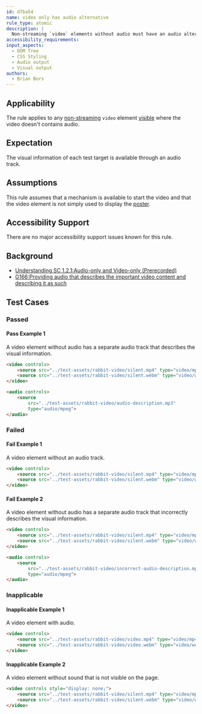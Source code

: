 ```yaml
---
id: d7ba54
name: video only has audio alternative
rule_type: atomic
description: |
  Non-streaming `video` elements without audio must have an audio alternative
accessibility_requirements:
input_aspects:
  - DOM Tree
  - CSS Styling
  - Audio output
  - Visual output
authors:
  - Brian Bors
---
```


## Applicability

The rule applies to any [non-streaming](#non-streaming-media-element) `video` element [visible](#visible) where the video doesn't contains audio.

## Expectation

The visual information of each test target is available through an audio track.

## Assumptions

This rule assumes that a mechanism is available to start the video and that the video element is not simply used to display the [poster](https://www.w3.org/TR/html5/semantics-embedded-content.html#element-attrdef-video-poster).

## Accessibility Support

There are no major accessibility support issues known for this rule.

## Background

- [Understanding SC 1.2.1:Audio-only and Video-only (Prerecorded)](https://www.w3.org/TR/UNDERSTANDING-WCAG20/media-equiv-av-only-alt.html)
- [G166:Providing audio that describes the important video content and describing it as such](https://www.w3.org/TR/2016/NOTE-WCAG20-TECHS-20161007/G166)

## Test Cases

### Passed

#### Pass Example 1

A video element without audio has a separate audio track that describes the visual information.

```html
<video controls>
	<source src="../test-assets/rabbit-video/silent.mp4" type="video/mp4">
	<source src="../test-assets/rabbit-video/silent.webm" type="video/webm">
</video>

<audio controls>
	<source
		src="../test-assets/rabbit-video/audio-description.mp3"
		type="audio/mpeg">
</audio>
```

### Failed

#### Fail Example 1

A video element without an audio track.

```html
<video controls>
	<source src="../test-assets/rabbit-video/silent.mp4" type="video/mp4">
	<source src="../test-assets/rabbit-video/silent.webm" type="video/webm">
</video>
```

#### Fail Example 2

A video element without audio has a separate audio track that incorrectly describes the visual information.

```html
<video controls>
	<source src="../test-assets/rabbit-video/silent.mp4" type="video/mp4">
	<source src="../test-assets/rabbit-video/silent.webm" type="video/webm">
</video>

<audio controls>
	<source
		src="../test-assets/rabbit-video/incorrect-audio-description.mp3"
		type="audio/mpeg">
</audio>
```

### Inapplicable

#### Inapplicable Example 1

A video element with audio.

```html
<video controls>
	<source src="../test-assets/rabbit-video/video.mp4" type="video/mp4">
	<source src="../test-assets/rabbit-video/video.webm" type="video/webm">
</video>
```

#### Inapplicable Example 2

A video element without sound that is not visible on the page.

```html
<video controls style="display: none;">
	<source src="../test-assets/rabbit-video/silent.mp4" type="video/mp4">
	<source src="../test-assets/rabbit-video/silent.webm" type="video/webm">
</video>
```
